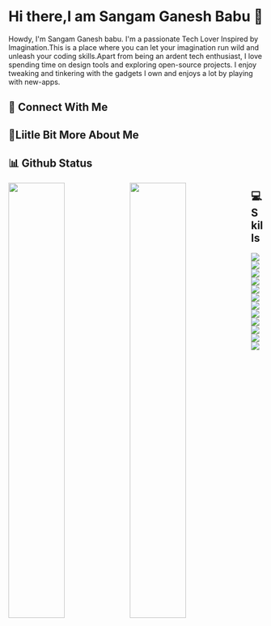 # Hi there,I am Sangam Ganesh Babu 👋

Howdy, I'm Sangam Ganesh babu. I'm a passionate Tech Lover Inspired by Imagination.This is a place where you can let your imagination run wild and unleash your coding skills.Apart from being an ardent tech enthusiast, I love spending time on design tools and exploring open-source projects. I enjoy tweaking and tinkering with the gadgets I own and enjoys a lot by playing with new-apps.


## 👥 Connect With Me



## 💫Liitle Bit More About Me






## 📊 Github Status

<img align="left" width="47%" src="https://github-readme-stats.vercel.app/api?username=Ganesh200010&show_icons=true&theme=radical" />
<img align="left" width="47%" src="https://github-readme-stats.vercel.app/api/top-langs/?username=Ganesh200010&hide_progress=true" />

## 💻 Skills

<img align="left" src="https://img.shields.io/badge/html5-%23E34F26.svg?style=for-the-badge&logo=html5&logoColor=white" />
<img align="left" src="https://img.shields.io/badge/css3-%231572B6.svg?style=for-the-badge&logo=css3&logoColor=white" />
<img align="left" src="https://img.shields.io/badge/java-%23ED8B00.svg?style=for-the-badge&logo=openjdk&logoColor=white" />
<img align="left" src="https://img.shields.io/badge/javascript-%23323330.svg?style=for-the-badge&logo=javascript&logoColor=%23F7DF1E" />
<img align="left" src="https://img.shields.io/badge/python-3670A0?style=for-the-badge&logo=python&logoColor=ffdd54" />
<img align="left" src="https://img.shields.io/badge/nVIDIA-%2376B900.svg?style=for-the-badge&logo=nVIDIA&logoColor=white" />
<img align="left" src="https://img.shields.io/badge/Linux-FCC624?style=for-the-badge&logo=linux&logoColor=black" />
<img align="adonisjs" src="https://img.shields.io/badge/adonisjs-%23220052.svg?style=for-the-badge&logo=adonisjs&logoColor=white" />
<img align="Anaconda" src="https://img.shields.io/badge/Anaconda-%2344A833.svg?style=for-the-badge&logo=anaconda&logoColor=white" />
<img align="Apache%20Spark" src="https://img.shields.io/badge/Apache%20Spark-FDEE21?style=flat-square&logo=apachespark&logoColor=black" />
<img align="scala" src="https://img.shields.io/badge/scala-%23DC322F.svg?style=for-the-badge&logo=scala&logoColor=white" />
<img align="left" src="https://img.shields.io/badge/Android-3DDC84?style=for-the-badge&logo=android&logoColor=white" />




